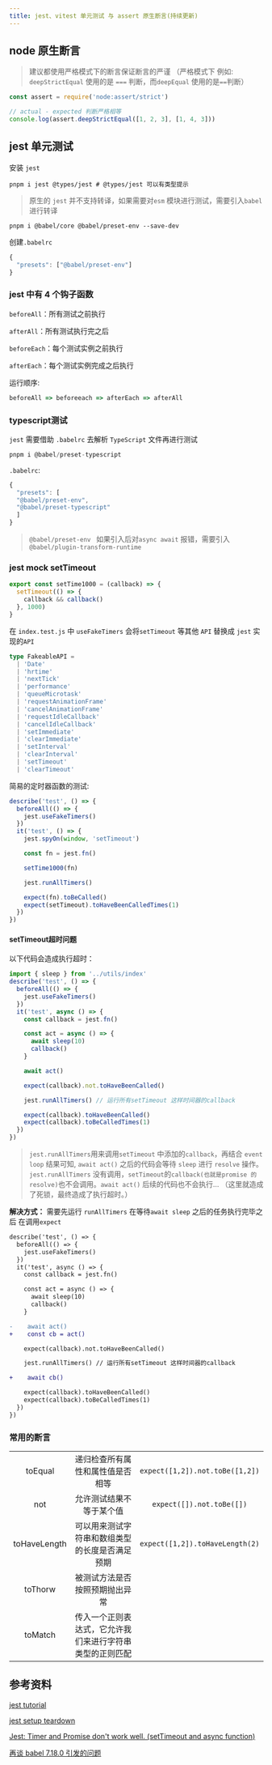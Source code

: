 ```yaml
---
title: jest、vitest 单元测试 与 assert 原生断言(持续更新)
---
```


## node 原生断言

> 建议都使用严格模式下的断言保证断言的严谨 （严格模式下 例如: `deepStrictEqual` 使用的是 `===` 判断，而`deepEqual` 使用的是`==`判断）

```js
const assert = require('node:assert/strict')

// actual - expected 判断严格相等
console.log(assert.deepStrictEqual([1, 2, 3], [1, 4, 3]))
```

## jest 单元测试

安装 `jest`

```shell
pnpm i jest @types/jest # @types/jest 可以有类型提示
```

> 原生的 `jest` 并不支持转译，如果需要对`esm` 模块进行测试，需要引入`babel` 进行转译

```shell
pnpm i @babel/core @babel/preset-env --save-dev
```

创建`.babelrc`

```js
{
  "presets": ["@babel/preset-env"]
}
```

### jest 中有 4 个钩子函数

`beforeAll`：所有测试之前执行

`afterAll`：所有测试执行完之后

`beforeEach`：每个测试实例之前执行

`afterEach`：每个测试实例完成之后执行

运行顺序:
```js
beforeAll => beforeeach => afterEach => afterAll
```

### typescript测试
`jest` 需要借助 `.babelrc` 去解析 `TypeScript` 文件再进行测试
```js
pnpm i @babel/preset-typescript
```

`.babelrc`:

```js
{
  "presets": [
  "@babel/preset-env",
  "@babel/preset-typescript"
  ]
}
```

> `@babel/preset-env ` 如果引入后对`async await` 报错，需要引入`@babel/plugin-transform-runtime`

### jest mock setTimeout

```js
export const setTime1000 = (callback) => {
  setTimeout(() => {
    callback && callback()
  }, 1000)
}
```

在 `index.test.js` 中 `useFakeTimers` 会将`setTimeout` 等其他 `API` 替换成 `jest` 实现的`API`

```ts
type FakeableAPI =
  | 'Date'
  | 'hrtime'
  | 'nextTick'
  | 'performance'
  | 'queueMicrotask'
  | 'requestAnimationFrame'
  | 'cancelAnimationFrame'
  | 'requestIdleCallback'
  | 'cancelIdleCallback'
  | 'setImmediate'
  | 'clearImmediate'
  | 'setInterval'
  | 'clearInterval'
  | 'setTimeout'
  | 'clearTimeout'
```

简易的定时器函数的测试:

```js
describe('test', () => {
  beforeAll(() => {
    jest.useFakeTimers()
  })
  it('test', () => {
    jest.spyOn(window, 'setTimeout')

    const fn = jest.fn()

    setTime1000(fn)

    jest.runAllTimers()

    expect(fn).toBeCalled()
    expect(setTimeout).toHaveBeenCalledTimes(1)
  })
})
```

#### setTimeout超时问题

以下代码会造成执行超时：

```js
import { sleep } from '../utils/index'
describe('test', () => {
  beforeAll(() => {
    jest.useFakeTimers()
  })
  it('test', async () => {
    const callback = jest.fn()

    const act = async () => {
      await sleep(10)
      callback()
    }

    await act()

    expect(callback).not.toHaveBeenCalled()

    jest.runAllTimers() // 运行所有setTimeout 这样时间器的callback

    expect(callback).toHaveBeenCalled()
    expect(callback).toBeCalledTimes(1)
  })
})
```

> `jest.runAllTimers`用来调用`setTimeout` 中添加的`callback`，再结合 `event loop` 结果可知, `await act()` 之后的代码会等待 `sleep` 进行 `resolve` 操作。 `jest.runAllTimers` 没有调用，`setTimeout`的`callback(也就是promise 的 resolve)`也不会调用。`await act()` 后续的代码也不会执行... （这里就造成了死锁，最终造成了执行超时。）

**解决方式：** 需要先运行 `runAllTimers` 在等待`await sleep` 之后的任务执行完毕之后 在调用`expect`

```diff
describe('test', () => {
  beforeAll(() => {
    jest.useFakeTimers()
  })
  it('test', async () => {
    const callback = jest.fn()

    const act = async () => {
      await sleep(10)
      callback()
    }

-    await act()
+    const cb = act()

    expect(callback).not.toHaveBeenCalled()

    jest.runAllTimers() // 运行所有setTimeout 这样时间器的callback

+    await cb()

    expect(callback).toHaveBeenCalled()
    expect(callback).toBeCalledTimes(1)
  })
})
```
### 常用的断言

|              |                                                          |                                 |
| :----------: | :------------------------------------------------------: | :-----------------------------: |
|   toEqual    |             递归检查所有属性和属性值是否相等             | `expect([1,2]).not.toBe([1,2])` |
|     not      |                 允许测试结果不等于某个值                 |    `expect([]).not.toBe([])`    |
| toHaveLength |      可以用来测试字符串和数组类型的长度是否满足预期      | `expect([1,2]).toHaveLength(2)` |
|   toThorw    |              被测试方法是否按照预期抛出异常              |                                 |
|   toMatch    | 传入一个正则表达式，它允许我们来进行字符串类型的正则匹配 |                                 |



## 参考资料

[jest tutorial](https://github.yanhaixiang.com/jest-tutorial/basic/mock-timer/#%E6%A8%A1%E6%8B%9F%E6%97%B6%E9%92%9F%E7%9A%84%E6%9C%BA%E5%88%B6)

[jest setup teardown](https://jestjs.io/docs/setup-teardown)

[Jest: Timer and Promise don't work well. (setTimeout and async function)](https://stackoverflow.com/questions/52177631/jest-timer-and-promise-dont-work-well-settimeout-and-async-function)

[再谈 babel 7.18.0 引发的问题](https://developer.aliyun.com/article/982111)
